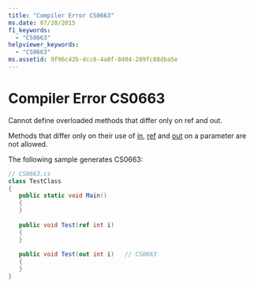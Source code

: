 ```yaml
---
title: "Compiler Error CS0663"
ms.date: 07/20/2015
f1_keywords: 
  - "CS0663"
helpviewer_keywords: 
  - "CS0663"
ms.assetid: 9f96c42b-dcc8-4a0f-8404-289fc88dba5e
---
```

# Compiler Error CS0663
Cannot define overloaded methods that differ only on ref and out.  
  
 Methods that differ only on their use of [in](../../csharp/language-reference/keywords/in-parameter-modifier.md), [ref](../../csharp/language-reference/keywords/ref.md) and [out](../../csharp/language-reference/keywords/out-parameter-modifier.md) on a parameter are not allowed.  
  
 The following sample generates CS0663:  
  
```csharp  
// CS0663.cs  
class TestClass  
{  
   public static void Main()  
   {  
   }  
  
   public void Test(ref int i)  
   {  
   }  
  
   public void Test(out int i)   // CS0663  
   {  
   }  
}  
```
